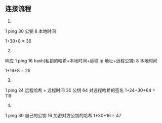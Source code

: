 
## 连接流程

1.
  1 ping
  30 公钥
  8  本地时间

  1+30+8 = 39

2.
  响应
  1 ping
  16 hash(私钥的哈希+本地时间+远程 ip 地址+远程公钥)
  8 本地时间

  1+16+8 = 25

3.
  1 ping
  24 远程哈希 + 远程时间
  30 公钥
  64 对远程哈希的签名
  1+24+30+64 = 119

4.
  1 ping
  30 自己的公钥
  16 加密对方公钥的哈希
  1+30+16 = 47
